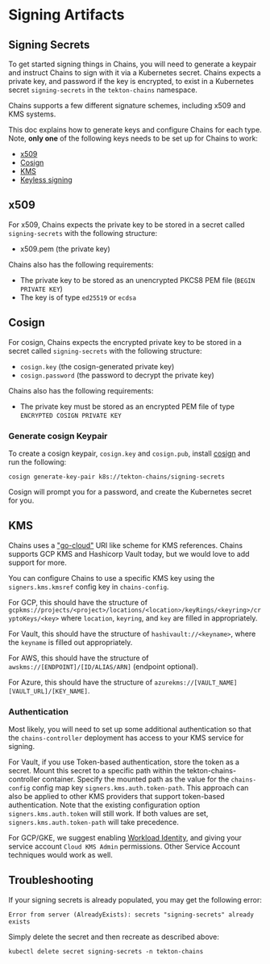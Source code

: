 <!--
---
linkTitle: "Signing"
weight: 30
---
-->

# Signing Artifacts

## Signing Secrets

To get started signing things in Chains, you will need to generate a keypair and instruct Chains to sign with it via a Kubernetes secret.
Chains expects a private key, and password if the key is encrypted, to exist in a Kubernetes secret `signing-secrets` in the `tekton-chains` namespace.

Chains supports a few different signature schemes, including x509 and KMS systems.

This doc explains how to generate keys and configure Chains for each type.
Note, **only one** of the following keys needs to be set up for Chains to work:

* [x509](#x509)
* [Cosign](#cosign)
* [KMS](#KMS)
* [Keyless signing](sigstore.md#keyless-signing-mode)

## x509

For x509, Chains expects the private key to be stored in a secret called `signing-secrets` with the following structure:

* x509.pem (the private key)

Chains also has the following requirements:

* The private key to be stored as an unencrypted PKCS8 PEM file (`BEGIN PRIVATE KEY`)
* The key is of type `ed25519` or `ecdsa`

## Cosign

For cosign, Chains expects the encrypted private key to be stored in a secret called `signing-secrets` with the following structure:

* `cosign.key` (the cosign-generated private key)
* `cosign.password` (the password to decrypt the private key)

Chains also has the following requirements:

* The private key must be stored as an encrypted PEM file of type `ENCRYPTED COSIGN PRIVATE KEY`

### Generate cosign Keypair

To create a cosign keypair, `cosign.key` and `cosign.pub`, install [cosign](https://github.com/sigstore/cosign) and run the following:

```shell
cosign generate-key-pair k8s://tekton-chains/signing-secrets
```

Cosign will prompt you for a password, and create the Kubernetes secret for you.

## KMS

Chains uses a ["go-cloud"](https://github.com/google/go-cloud) URI like scheme for KMS references.
Chains supports GCP KMS and Hashicorp Vault today, but we would love to add support for more.

You can configure Chains to use a specific KMS key using the `signers.kms.kmsref` config key in `chains-config`.

For GCP, this should have the structure of `gcpkms://projects/<project>/locations/<location>/keyRings/<keyring>/cryptoKeys/<key>`
where `location`, `keyring`, and `key` are filled in appropriately.

For Vault, this should have the structure of `hashivault://<keyname>`, where the `keyname` is filled out appropriately.

For AWS, this should have the structure of `awskms://[ENDPOINT]/[ID/ALIAS/ARN]` (endpoint optional).

For Azure, this should have the structure of `azurekms://[VAULT_NAME][VAULT_URL]/[KEY_NAME]`.

### Authentication

Most likely, you will need to set up some additional authentication so that the `chains-controller` deployment has access to your KMS service for signing.

For Vault, if you use Token-based authentication, store the token as a secret. Mount this secret to a specific path within the tekton-chains-controller container. Specify the mounted path as the value for the `chains-config` config map key `signers.kms.auth.token-path`. This approach can also be applied to other KMS providers that support token-based authentication. Note that the existing configuration option `signers.kms.auth.token` will still work. If both values are set, `signers.kms.auth.token-path` will take precedence.

For GCP/GKE, we suggest enabling [Workload Identity](https://cloud.google.com/kubernetes-engine/docs/how-to/workload-identity), and giving your service account `Cloud KMS Admin` permissions.
Other Service Account techniques would work as well.

## Troubleshooting

If your signing secrets is already populated, you may get the following error:

```shell
Error from server (AlreadyExists): secrets "signing-secrets" already exists
```

Simply delete the secret and then recreate as described above:

```shell
kubectl delete secret signing-secrets -n tekton-chains
```
